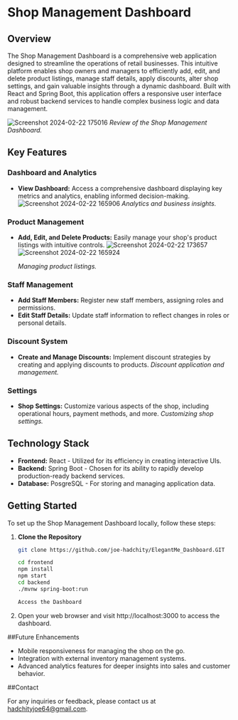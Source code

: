 # Shop Management Dashboard

## Overview

The Shop Management Dashboard is a comprehensive web application designed to streamline the operations of retail businesses. This intuitive platform enables shop owners and managers to efficiently add, edit, and delete product listings, manage staff details, apply discounts, alter shop settings, and gain valuable insights through a dynamic dashboard. Built with React and Spring Boot, this application offers a responsive user interface and robust backend services to handle complex business logic and data management.

![Screenshot 2024-02-22 175016](https://github.com/joe-hadchity/ElegantMe_Dashboard/assets/105626252/1dae6e65-71bc-457d-ae03-ab81942b63b6)
*Review of the Shop Management Dashboard.*

## Key Features

### Dashboard and Analytics
- **View Dashboard:** Access a comprehensive dashboard displaying key metrics and analytics, enabling informed decision-making.
  ![Screenshot 2024-02-22 165906](https://github.com/joe-hadchity/ElegantMe_Dashboard/assets/105626252/970cc461-1ea0-4e8d-a203-772501481965)
  *Analytics and business insights.*

### Product Management
- **Add, Edit, and Delete Products:** Easily manage your shop's product listings with intuitive controls.
  ![Screenshot 2024-02-22 173657](https://github.com/joe-hadchity/ElegantMe_Dashboard/assets/105626252/0032d855-95e5-4be1-9cea-35f59486e274)![Screenshot 2024-02-22 165924](https://github.com/joe-hadchity/ElegantMe_Dashboard/assets/105626252/d473c4c2-2446-4817-9007-4663550a97f8)

  *Managing product listings.*

### Staff Management
- **Add Staff Members:** Register new staff members, assigning roles and permissions.
- **Edit Staff Details:** Update staff information to reflect changes in roles or personal details.
  

### Discount System
- **Create and Manage Discounts:** Implement discount strategies by creating and applying discounts to products.
  *Discount application and management.*

### Settings
- **Shop Settings:** Customize various aspects of the shop, including operational hours, payment methods, and more.
  *Customizing shop settings.*


## Technology Stack

- **Frontend:** React - Utilized for its efficiency in creating interactive UIs.
- **Backend:** Spring Boot - Chosen for its ability to rapidly develop production-ready backend services.
- **Database:** PosgreSQL - For storing and managing application data.

## Getting Started

To set up the Shop Management Dashboard locally, follow these steps:

1. **Clone the Repository**
   ```bash
   git clone https://github.com/joe-hadchity/ElegantMe_Dashboard.GIT

   cd frontend
   npm install
   npm start
   cd backend
   ./mvnw spring-boot:run

   Access the Dashboard
2. Open your web browser and visit http://localhost:3000 to access the dashboard.

##Future Enhancements

- Mobile responsiveness for managing the shop on the go.
- Integration with external inventory management systems.
- Advanced analytics features for deeper insights into sales and customer behavior.

##Contact

For any inquiries or feedback, please contact us at hadchityjoe64@gmail.com.
